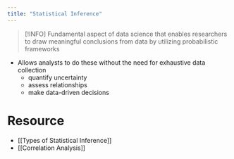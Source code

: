 ```yaml
---
title: "Statistical Inference"
---
```


> [!INFO]
> Fundamental aspect of data science that enables researchers to draw meaningful conclusions from data by utilizing probabilistic frameworks

- Allows analysts to do these without the need for exhaustive data collection
	- quantify uncertainty
	- assess relationships
	- make data-driven decisions

# Resource

- [[Types of Statistical Inference]]
- [[Correlation Analysis]]